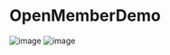 # OpenMemberDemo
![image](https://github.com/lsfA1/OpenMemberDemo/raw/master/OpenMemberDemo/OpenMemberDemo/images/01.png)
![image](https://github.com/lsfA1/OpenMemberDemo/raw/master/OpenMemberDemo/OpenMemberDemo/images/02.png)
